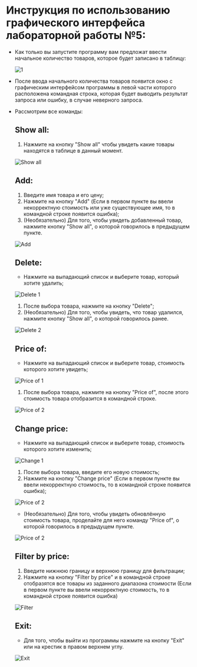 Инструкция по использованию графического интерфейса лабораторной работы №5:
============
* Как только вы запустите программу вам предложат ввести начальное количество товаров, которое будет записано в таблицу:

  ![1](https://github.com/Konev-I/JavaLabs/blob/master/Lab5/exampleImages/1.png)

* После ввода начального количества товаров появится окно с графическим интерфейсом программы в левой части которого расположена командная строка, которая будет выводить результат запроса или ошибку, в случае неверного запроса.

* Рассмотрим все команды:
  
  Show all:
  -------------
  
  1. Нажмите на кнопку "Show all" чтобы увидеть какие товары находятся в таблице в данный момент.
    
  ![Show all](https://github.com/Konev-I/JavaLabs/blob/master/Lab5/exampleImages/Show_all.png)
    
  Add:
  ------------  
  1. Введите имя товара и его цену;
  2. Нажмите на кнопку "Add" (Если в первом пункте вы ввели некорректную стоимость или уже существующее имя, то в командной строке появится ошибка);
  3. (Необязательно) Для того, чтобы увидеть добавленный товар, нажмите кнопку "Show all", о которой говорилось в предыдущем пункте.
     
  ![Add](https://github.com/Konev-I/JavaLabs/blob/master/Lab5/exampleImages/Add.png)
     
  Delete:
  -----------
  * Нажмите на выпадающий список и выберите товар, который хотите удалить;
   
  ![Delete 1](https://github.com/Konev-I/JavaLabs/blob/master/Lab5/exampleImages/Delete1.png)
    
  1. После выбора товара, нажмите на кнопку "Delete";
  2. (Необязательно) Для того, чтобы увидеть, что товар удалился, нажмите кнопку "Show all", о которой говорилось ранее.
     
  ![Delete 2](https://github.com/Konev-I/JavaLabs/blob/master/Lab5/exampleImages/Delete2.png)
     
  Price of:
  -----------
  * Нажмите на выпадающий список и выберите товар, стоимость которого хотите увидеть;
     
  ![Price of 1](https://github.com/Konev-I/JavaLabs/blob/master/Lab5/exampleImages/Price1.png)
     
  1. После выбора товара, нажмите на кнопку "Price of", после этого стоимость товара отобразится в командной строке.
     
  ![Price of 2](https://github.com/Konev-I/JavaLabs/blob/master/Lab5/exampleImages/Price2.png)
  
  Change price:
  -------------
  * Нажмите на выпадающий список и выберите товар, стоимость которого хотите изменить;
  
  ![Change 1](https://github.com/Konev-I/JavaLabs/blob/master/Lab5/exampleImages/Change1.png)
  
  1. После выбора товара, введите его новую стоимость;
  2. Нажмите на кнопку "Change price" (Если в первом пункте вы ввели некорректную стоимость, то в командной строке появится ошибка);
  
  ![Price of 2](https://github.com/Konev-I/JavaLabs/blob/master/Lab5/exampleImages/Change2.png)
  
  * (Необязательно) Для того, чтобы увидеть обновлённую стоимость товара, проделайте для него команду "Price of", о которой говорилось в предыдущем пункте.
  
  ![Price of 2](https://github.com/Konev-I/JavaLabs/blob/master/Lab5/exampleImages/Change3.png)
  
  Filter by price:
  ----------------
  
  1. Введите нижнюю границу и верхнюю границу для фильтрации;
  2. Нажмите на кнопку "Filter by price" и в командной строке отобразятся все товары из заданного диапазона стоимости (Если в первом пункте вы ввели некорректную стоимость, то в командной строке появится ошибка)
  
  ![Filter](https://github.com/Konev-I/JavaLabs/blob/master/Lab5/exampleImages/Filter.png)
  
  Exit:
  ----------------
  * Для того, чтобы выйти из программы нажмите на кнопку "Exit" или на крестик в правом верхнем углу.
  
  ![Exit](https://github.com/Konev-I/JavaLabs/blob/master/Lab5/exampleImages/Exit.png)
  
